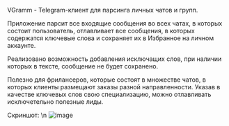 VGramm - Telegram-клиент для парсинга личных чатов и групп.

Приложение парсит все входящие сообщения во всех чатах, в которых состоит пользователь,
отлавливает все сообщения, в которых содержатся ключевые слова и сохраняет их в Избранное на личном аккаунте. 

Реализовано возможность добавления исключащих слов, при наличии которых в тексте, сообщение не будет сохранено.

Полезно для фрилансеров, которые состоят в множестве чатов, в которых клиенты размещают заказы разной направленности. 
Указав в качестве ключевых слов свою специализацию, можно отлавливать исключетельно полезные лиды.

Скриншот: \n
![image](https://user-images.githubusercontent.com/75805737/135682667-79bf8ee8-2b12-4bd8-ab10-b1ccdb19fecd.png)
